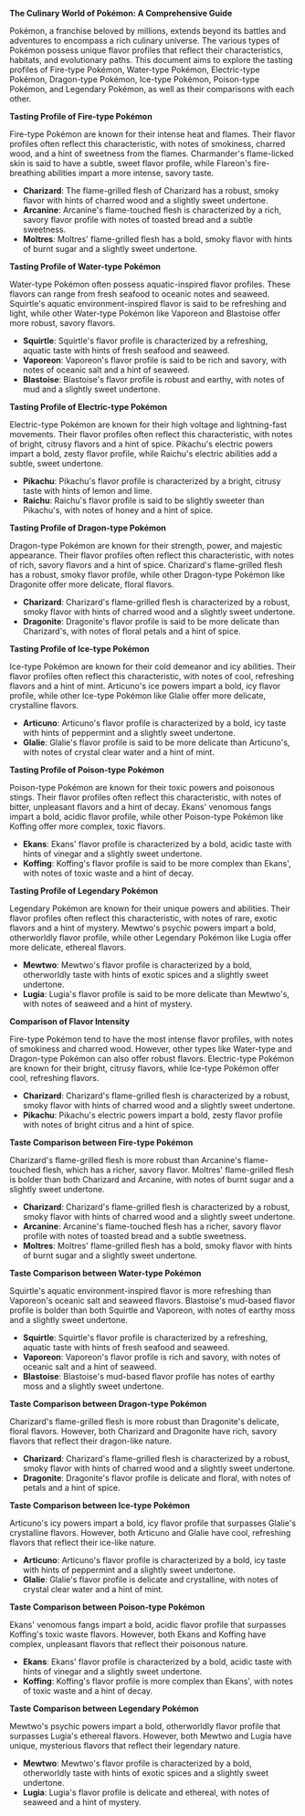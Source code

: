 **The Culinary World of Pokémon: A Comprehensive Guide**

Pokémon, a franchise beloved by millions, extends beyond its battles and adventures to encompass a rich culinary universe. The various types of Pokémon possess 
unique flavor profiles that reflect their characteristics, habitats, and evolutionary paths. This document aims to explore the tasting profiles of Fire-type 
Pokémon, Water-type Pokémon, Electric-type Pokémon, Dragon-type Pokémon, Ice-type Pokémon, Poison-type Pokémon, and Legendary Pokémon, as well as their 
comparisons with each other.

**Tasting Profile of Fire-type Pokémon**

Fire-type Pokémon are known for their intense heat and flames. Their flavor profiles often reflect this characteristic, with notes of smokiness, charred wood, 
and a hint of sweetness from the flames. Charmander's flame-licked skin is said to have a subtle, sweet flavor profile, while Flareon's fire-breathing abilities
impart a more intense, savory taste.

*   **Charizard**: The flame-grilled flesh of Charizard has a robust, smoky flavor with hints of charred wood and a slightly sweet undertone.
*   **Arcanine**: Arcanine's flame-touched flesh is characterized by a rich, savory flavor profile with notes of toasted bread and a subtle sweetness.
*   **Moltres**: Moltres' flame-grilled flesh has a bold, smoky flavor with hints of burnt sugar and a slightly sweet undertone.

**Tasting Profile of Water-type Pokémon**

Water-type Pokémon often possess aquatic-inspired flavor profiles. These flavors can range from fresh seafood to oceanic notes and seaweed. Squirtle's aquatic 
environment-inspired flavor is said to be refreshing and light, while other Water-type Pokémon like Vaporeon and Blastoise offer more robust, savory flavors.

*   **Squirtle**: Squirtle's flavor profile is characterized by a refreshing, aquatic taste with hints of fresh seafood and seaweed.
*   **Vaporeon**: Vaporeon's flavor profile is said to be rich and savory, with notes of oceanic salt and a hint of seaweed.
*   **Blastoise**: Blastoise's flavor profile is robust and earthy, with notes of mud and a slightly sweet undertone.

**Tasting Profile of Electric-type Pokémon**

Electric-type Pokémon are known for their high voltage and lightning-fast movements. Their flavor profiles often reflect this characteristic, with notes of 
bright, citrusy flavors and a hint of spice. Pikachu's electric powers impart a bold, zesty flavor profile, while Raichu's electric abilities add a subtle, 
sweet undertone.

*   **Pikachu**: Pikachu's flavor profile is characterized by a bright, citrusy taste with hints of lemon and lime.
*   **Raichu**: Raichu's flavor profile is said to be slightly sweeter than Pikachu's, with notes of honey and a hint of spice.

**Tasting Profile of Dragon-type Pokémon**

Dragon-type Pokémon are known for their strength, power, and majestic appearance. Their flavor profiles often reflect this characteristic, with notes of rich, 
savory flavors and a hint of spice. Charizard's flame-grilled flesh has a robust, smoky flavor profile, while other Dragon-type Pokémon like Dragonite offer 
more delicate, floral flavors.

*   **Charizard**: Charizard's flame-grilled flesh is characterized by a robust, smoky flavor with hints of charred wood and a slightly sweet undertone.
*   **Dragonite**: Dragonite's flavor profile is said to be more delicate than Charizard's, with notes of floral petals and a hint of spice.

**Tasting Profile of Ice-type Pokémon**

Ice-type Pokémon are known for their cold demeanor and icy abilities. Their flavor profiles often reflect this characteristic, with notes of cool, refreshing 
flavors and a hint of mint. Articuno's ice powers impart a bold, icy flavor profile, while other Ice-type Pokémon like Glalie offer more delicate, crystalline 
flavors.

*   **Articuno**: Articuno's flavor profile is characterized by a bold, icy taste with hints of peppermint and a slightly sweet undertone.
*   **Glalie**: Glalie's flavor profile is said to be more delicate than Articuno's, with notes of crystal clear water and a hint of mint.

**Tasting Profile of Poison-type Pokémon**

Poison-type Pokémon are known for their toxic powers and poisonous stings. Their flavor profiles often reflect this characteristic, with notes of bitter, 
unpleasant flavors and a hint of decay. Ekans' venomous fangs impart a bold, acidic flavor profile, while other Poison-type Pokémon like Koffing offer more 
complex, toxic flavors.

*   **Ekans**: Ekans' flavor profile is characterized by a bold, acidic taste with hints of vinegar and a slightly sweet undertone.
*   **Koffing**: Koffing's flavor profile is said to be more complex than Ekans', with notes of toxic waste and a hint of decay.

**Tasting Profile of Legendary Pokémon**

Legendary Pokémon are known for their unique powers and abilities. Their flavor profiles often reflect this characteristic, with notes of rare, exotic flavors 
and a hint of mystery. Mewtwo's psychic powers impart a bold, otherworldly flavor profile, while other Legendary Pokémon like Lugia offer more delicate, 
ethereal flavors.

*   **Mewtwo**: Mewtwo's flavor profile is characterized by a bold, otherworldly taste with hints of exotic spices and a slightly sweet undertone.
*   **Lugia**: Lugia's flavor profile is said to be more delicate than Mewtwo's, with notes of seaweed and a hint of mystery.

**Comparison of Flavor Intensity**

Fire-type Pokémon tend to have the most intense flavor profiles, with notes of smokiness and charred wood. However, other types like Water-type and Dragon-type 
Pokémon can also offer robust flavors. Electric-type Pokémon are known for their bright, citrusy flavors, while Ice-type Pokémon offer cool, refreshing flavors.

*   **Charizard**: Charizard's flame-grilled flesh is characterized by a robust, smoky flavor with hints of charred wood and a slightly sweet undertone.
*   **Pikachu**: Pikachu's electric powers impart a bold, zesty flavor profile with notes of bright citrus and a hint of spice.

**Taste Comparison between Fire-type Pokémon**

Charizard's flame-grilled flesh is more robust than Arcanine's flame-touched flesh, which has a richer, savory flavor. Moltres' flame-grilled flesh is bolder 
than both Charizard and Arcanine, with notes of burnt sugar and a slightly sweet undertone.

*   **Charizard**: Charizard's flame-grilled flesh is characterized by a robust, smoky flavor with hints of charred wood and a slightly sweet undertone.
*   **Arcanine**: Arcanine's flame-touched flesh has a richer, savory flavor profile with notes of toasted bread and a subtle sweetness.
*   **Moltres**: Moltres' flame-grilled flesh has a bold, smoky flavor with hints of burnt sugar and a slightly sweet undertone.

**Taste Comparison between Water-type Pokémon**

Squirtle's aquatic environment-inspired flavor is more refreshing than Vaporeon's oceanic salt and seaweed flavors. Blastoise's mud-based flavor profile is 
bolder than both Squirtle and Vaporeon, with notes of earthy moss and a slightly sweet undertone.

*   **Squirtle**: Squirtle's flavor profile is characterized by a refreshing, aquatic taste with hints of fresh seafood and seaweed.
*   **Vaporeon**: Vaporeon's flavor profile is rich and savory, with notes of oceanic salt and a hint of seaweed.
*   **Blastoise**: Blastoise's mud-based flavor profile has notes of earthy moss and a slightly sweet undertone.

**Taste Comparison between Dragon-type Pokémon**

Charizard's flame-grilled flesh is more robust than Dragonite's delicate, floral flavors. However, both Charizard and Dragonite have rich, savory flavors that 
reflect their dragon-like nature.

*   **Charizard**: Charizard's flame-grilled flesh is characterized by a robust, smoky flavor with hints of charred wood and a slightly sweet undertone.
*   **Dragonite**: Dragonite's flavor profile is delicate and floral, with notes of petals and a hint of spice.

**Taste Comparison between Ice-type Pokémon**

Articuno's icy powers impart a bold, icy flavor profile that surpasses Glalie's crystalline flavors. However, both Articuno and Glalie have cool, refreshing 
flavors that reflect their ice-like nature.

*   **Articuno**: Articuno's flavor profile is characterized by a bold, icy taste with hints of peppermint and a slightly sweet undertone.
*   **Glalie**: Glalie's flavor profile is delicate and crystalline, with notes of crystal clear water and a hint of mint.

**Taste Comparison between Poison-type Pokémon**

Ekans' venomous fangs impart a bold, acidic flavor profile that surpasses Koffing's toxic waste flavors. However, both Ekans and Koffing have complex, 
unpleasant flavors that reflect their poisonous nature.

*   **Ekans**: Ekans' flavor profile is characterized by a bold, acidic taste with hints of vinegar and a slightly sweet undertone.
*   **Koffing**: Koffing's flavor profile is more complex than Ekans', with notes of toxic waste and a hint of decay.

**Taste Comparison between Legendary Pokémon**

Mewtwo's psychic powers impart a bold, otherworldly flavor profile that surpasses Lugia's ethereal flavors. However, both Mewtwo and Lugia have unique, 
mysterious flavors that reflect their legendary nature.

*   **Mewtwo**: Mewtwo's flavor profile is characterized by a bold, otherworldly taste with hints of exotic spices and a slightly sweet undertone.
*   **Lugia**: Lugia's flavor profile is delicate and ethereal, with notes of seaweed and a hint of mystery.
